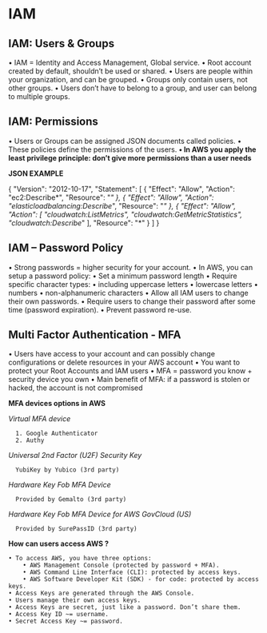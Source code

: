 # IAM

## IAM: Users & Groups

  • IAM = Identity and Access Management, Global service.
  • Root account created by default, shouldn’t be used or shared.
  • Users are people within your organization, and can be grouped.
  • Groups only contain users, not other groups.
  • Users don’t have to belong to a group, and user can belong to multiple groups.
  
## IAM: Permissions

• Users or Groups can be assigned JSON documents called policies.
• These policies define the permissions of the users.
**• In AWS you apply the least privilege principle: don’t give more permissions than a user needs**

**JSON EXAMPLE**

{
"Version": "2012-10-17",
"Statement": [
{
"Effect": "Allow",
"Action": "ec2:Describe*",
"Resource": "*"
},
{
"Effect": "Allow",
"Action": "elasticloadbalancing:Describe*",
"Resource": "*"
},
{
"Effect": "Allow",
"Action": [
"cloudwatch:ListMetrics",
"cloudwatch:GetMetricStatistics",
"cloudwatch:Describe*"
],
"Resource": "*"
}
]
}

## IAM – Password Policy

  • Strong passwords = higher security for your account.
  • In AWS, you can setup a password policy:
      • Set a minimum password length
      • Require specific character types:
      • including uppercase letters
      • lowercase letters
      • numbers
      • non-alphanumeric characters
  • Allow all IAM users to change their own passwords.
  • Require users to change their password after some time (password expiration).
  • Prevent password re-use.
  
## Multi Factor Authentication - MFA

  • Users have access to your account and can possibly change configurations or delete resources in your AWS account
  • You want to protect your Root Accounts and IAM users
  • MFA = password you know + security device you own
  • Main benefit of MFA:
      if a password is stolen or hacked, the account is not compromised
      
  **MFA devices options in AWS**
  
   *Virtual MFA device* 
      
      1. Google Authenticator
      2. Authy
      
   *Universal 2nd Factor (U2F) Security Key*
   
      YubiKey by Yubico (3rd party)
      
   *Hardware Key Fob MFA Device*
   
      Provided by Gemalto (3rd party)
      
   *Hardware Key Fob MFA Device for AWS GovCloud (US)*
   
      Provided by SurePassID (3rd party)
      
 **How can users access AWS ?**
 
    • To access AWS, you have three options:
        • AWS Management Console (protected by password + MFA).
        • AWS Command Line Interface (CLI): protected by access keys.
        • AWS Software Developer Kit (SDK) - for code: protected by access keys.
    • Access Keys are generated through the AWS Console.
    • Users manage their own access keys.
    • Access Keys are secret, just like a password. Don’t share them.
    • Access Key ID ~= username.
    • Secret Access Key ~= password.
 
